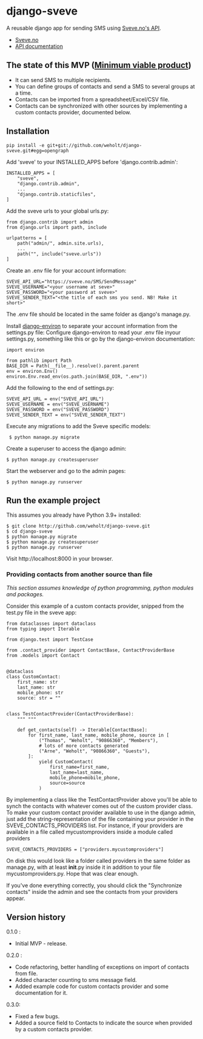 # django-sveve

A reusable django app for sending SMS using [Sveve.no's API](https://sveve.no/apidok/send).

* [Sveve.no](http://sveve.no/)
* [API documentation](https://sveve.no/apidok/)

## The state of this MVP ([Minimum viable product](https://en.wikipedia.org/wiki/Minimum_viable_product))

 * It can send SMS to multiple recipients.
 * You can define groups of contacts and send a SMS to several groups at a time.
 * Contacts can be imported from a spreadsheet/Excel/CSV file.
 * Contacts can be synchronized with other sources by implementing a custom contacts provider, documented below.

## Installation

```
pip install -e git+git://github.com/weholt/django-sveve.git#egg=opengraph
```

Add 'sveve' to your INSTALLED_APPS before 'django.contrib.admin':
```
INSTALLED_APPS = [
    "sveve",
    "django.contrib.admin",
    ...
    "django.contrib.staticfiles",
]
```

Add the sveve urls to your global urls.py:
```
from django.contrib import admin
from django.urls import path, include

urlpatterns = [
    path("admin/", admin.site.urls),
    ...
    path("", include("sveve.urls"))
]
```

Create an .env file for your account information:
```
SVEVE_API_URL="https://sveve.no/SMS/SendMessage"
SVEVE_USERNAME="<your username at seve>"
SVEVE_PASSWORD="<your password at sveve>"
SVEVE_SENDER_TEXT="<the title of each sms you send. NB! Make it short>"
```
The .env file should be located in the same folder as django's manage.py.

Install [django-environ](http://django-environ/) to separate your account information from the settings.py file:
Configure django-environ to read your .env file inyour settings.py, something like this or go by the django-environ documentation:
```
import environ

from pathlib import Path
BASE_DIR = Path(__file__).resolve().parent.parent
env = environ.Env()
environ.Env.read_env(os.path.join(BASE_DIR, ".env"))
```

Add the following to the end of settings.py:
```
SVEVE_API_URL = env("SVEVE_API_URL")
SVEVE_USERNAME = env("SVEVE_USERNAME")
SVEVE_PASSWORD = env("SVEVE_PASSWORD")
SVEVE_SENDER_TEXT = env("SVEVE_SENDER_TEXT")
```

Execute any migrations to add the Sveve specific models:
```
 $ python manage.py migrate
```

Create a superuser to access the django admin:
```
$ python manage.py createsuperuser
```

Start the webserver and go to the admin pages:
```
$ python manage.py runserver
```

## Run the example project
This assumes you already have Python 3.9+ installed:
```
$ git clone http://github.com/weholt/django-sveve.git
$ cd django-sveve
$ python manage.py migrate
$ python manage.py createsuperuser
$ python manage.py runserver
```
Visit http://localhost:8000 in your browser.

### Providing contacts from another source than file

*This section assumes knowledge of python programming, python modules and packages.*

Consider this example of a custom contacts provider, snipped from the test.py file in the sveve app:
```
from dataclasses import dataclass
from typing import Iterable

from django.test import TestCase

from .contact_provider import ContactBase, ContactProviderBase
from .models import Contact


@dataclass
class CustomContact:
    first_name: str
    last_name: str
    mobile_phone: str
    source: str = ""


class TestContactProvider(ContactProviderBase):
    """ """

    def get_contacts(self) -> Iterable[ContactBase]:
        for first_name, last_name, mobile_phone, source in [
            ("Thomas", "Weholt", "90866360", "Members"),
            # lots of more contacts generated
            ("Arne", "Weholt", "90866360", "Guests"),
        ]:
            yield CustomContact(
                first_name=first_name, 
                last_name=last_name, 
                mobile_phone=mobile_phone, 
                source=source
            )
```
By implementing a class like the TestContactProvider above you'll be able to synch the contacts with whatever comes out of the custom provider class.
To make your custom contact provider available to use in the django admin, just add the string-representation of the file containing your provider
in the SVEVE_CONTACTS_PROVIDERS list. For instance, if your providers are available in a file called mycustomproviders inside a module called providers

```
SVEVE_CONTACTS_PROVIDERS = ["providers.mycustomproviders"]
```
On disk this would look like a folder called providers in the same folder as manage.py, with at least __init__.py inside it in addition to your file mycustomproviders.py. Hope that was clear enough.

If you've done everything correctly, you should click the "Synchronize contacts" inside the admin and see the contacts from your providers appear.


## Version history

0.1.0 :
 - Initial MVP - release.

 0.2.0 :
 - Code refactoring, better handling of exceptions on import of contacts from file.
 - Added character counting to sms message field.
 - Added example code for custom contacts provider and some documentation for it.

0.3.0:
 - Fixed a few bugs.
 - Added a source field to Contacts to indicate the source when provided by a custom contacts provider.
